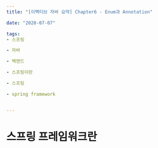 ```yaml
---
title: "[이펙티브 자바 요약] Chapter6 - Enum과 Annotation"

date: "2020-07-07"

tags:
- 스프링

- 자바

- 벡엔드

- 스프링이란

- 스프링

- spring framework


---
```




# 스프링 프레임워크란



